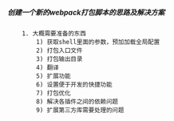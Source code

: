 ##### 创建一个新的webpack打包脚本的思路及解决方案
```
    1. 大概需要准备的东西
        1) 获取shell里面的参数，预加加载全局配置
        2) 打包入口文件
        3) 打包输出目录
        4) 翻译
        5) 扩展功能
        6) 设置便于开发的快捷功能
        7) 打包优化
        8) 解决各插件之间的依赖问题
        9) 扩展第三方库需要处理的问题

```